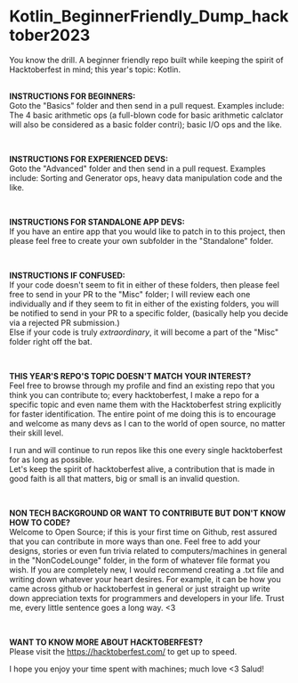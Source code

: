 # Kotlin_BeginnerFriendly_Dump_hacktober2023   
You know the drill. A beginner friendly repo built while keeping the spirit of Hacktoberfest in mind; this year's topic: Kotlin.
<br><br>

**INSTRUCTIONS FOR BEGINNERS:**  <br>
Goto the "Basics" folder and then send in a pull request. 
Examples include: The 4 basic arithmetic ops (a full-blown code for basic arithmetic calclator will also be considered as a basic folder contri); basic I/O ops and the like.

<br>

**INSTRUCTIONS FOR EXPERIENCED DEVS:**   <br>
Goto the "Advanced" folder and then send in a pull request.
Examples include: Sorting and Generator ops, heavy data manipulation code and the like.

<br>

**INSTRUCTIONS FOR STANDALONE APP DEVS:** <br>
If you have an entire app that you would like to patch in to this project, then please feel free to create your own subfolder in the "Standalone" folder.

<br>

**INSTRUCTIONS IF CONFUSED:** <br>
If your code doesn't seem to fit in either of these folders, then please feel free to send in your PR to the "Misc" folder; I will review each one individually and if they seem to fit in either of the existing folders, you will be notified to send in your PR to a specific folder, (basically help you decide via a rejected PR submission.)<br>
Else if your code is truly _extraordinary_, it will become a part of the "Misc" folder right off the bat.


<br>

**THIS YEAR'S REPO'S TOPIC DOESN'T MATCH YOUR INTEREST?** <br>
Feel free to browse through my profile and find an existing repo that you think you can contribute to; every hacktoberfest, I make a repo for a specific topic and even name them with the Hacktoberfest string explicitly for faster identification. The entire point of me doing this is to encourage and welcome as many devs as I can to the world of open source, no matter their skill level.  

I run and will continue to run repos like this one every single hacktoberfest for as long as possible. \
Let's keep the spirit of hacktoberfest alive, a contribution that is made in good faith is all that matters, big or small is an invalid question.

<br>

**NON TECH BACKGROUND OR WANT TO CONTRIBUTE BUT DON'T KNOW HOW TO CODE?** <br>
Welcome to Open Source; if this is your first time on Github, rest assured that you can contribute in more ways than one. Feel free to add your designs, stories or even fun trivia related to computers/machines in general in the "NonCodeLounge" folder, in the form of whatever file format you wish. If you are completely new, I would recommend creating a .txt file and writing down whatever your heart desires. For example, it can be how you came across github or hacktoberfest in general or just straight up write down appreciation texts for programmers and developers in your life. Trust me, every little sentence goes a long way. <3

<br>

**WANT TO KNOW MORE ABOUT HACKTOBERFEST?** <br>
Please visit the https://hacktoberfest.com/ to get up to speed.


I hope you enjoy your time spent with machines; much love <3
Salud!
